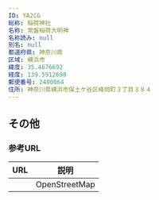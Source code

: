```yaml
---
ID: YA2CG
総称: 稲荷神社
名称: 常盤稲荷大明神
名称読み: null
別名: null
都道府県: 神奈川県
区域: 横浜市
緯度: 35.4676692
経度: 139.5912698
郵便番号: 2400064
住所: 神奈川県横浜市保土ケ谷区峰岡町３丁目３８４
---
```


## その他

### 参考URL

| URL | 説明          |
| --- | ------------- |
|     | OpenStreetMap |
